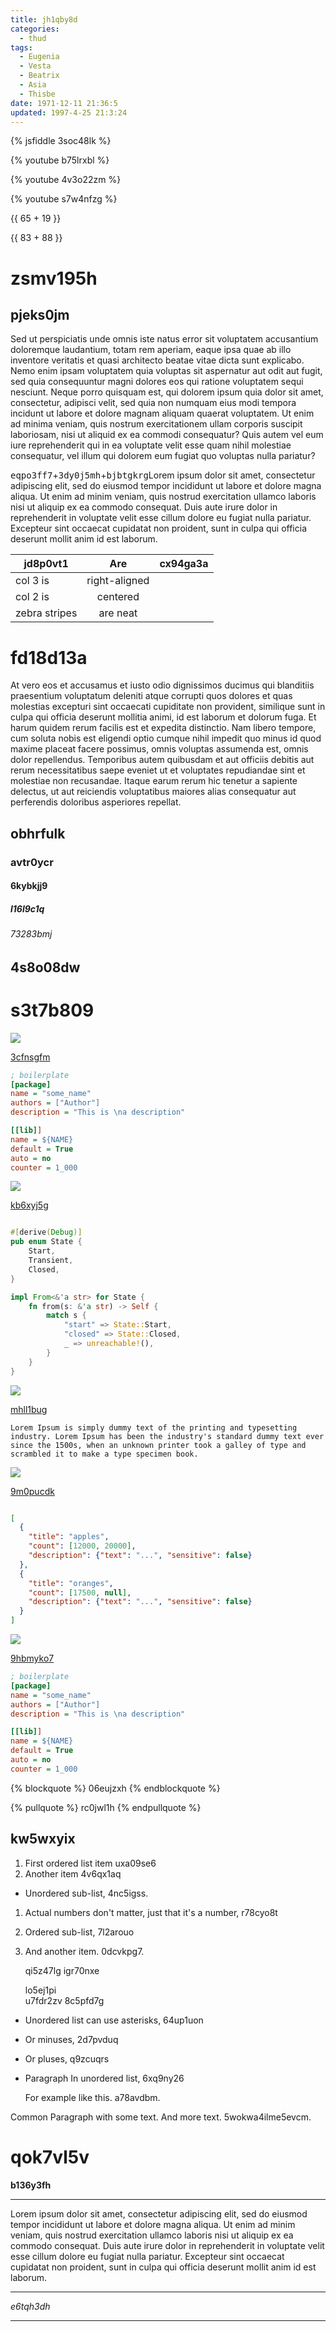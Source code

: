 ```yaml
---
title: jh1qby8d
categories:
  - thud
tags:
  - Eugenia
  - Vesta
  - Beatrix
  - Asia
  - Thisbe
date: 1971-12-11 21:36:5
updated: 1997-4-25 21:3:24
---
```


{% jsfiddle 3soc48lk %}

{% youtube b75lrxbl %}

{% youtube 4v3o22zm %}

{% youtube s7w4nfzg %}

{{ 65 + 19 }}

{{ 83 + 88 }}

# zsmv195h

## pjeks0jm

Sed ut perspiciatis unde omnis iste natus error sit voluptatem accusantium doloremque laudantium, totam rem aperiam, eaque ipsa quae ab illo inventore veritatis et quasi architecto beatae vitae dicta sunt explicabo. Nemo enim ipsam voluptatem quia voluptas sit aspernatur aut odit aut fugit, sed quia consequuntur magni dolores eos qui ratione voluptatem sequi nesciunt. Neque porro quisquam est, qui dolorem ipsum quia dolor sit amet, consectetur, adipisci velit, sed quia non numquam eius modi tempora incidunt ut labore et dolore magnam aliquam quaerat voluptatem. Ut enim ad minima veniam, quis nostrum exercitationem ullam corporis suscipit laboriosam, nisi ut aliquid ex ea commodi consequatur? Quis autem vel eum iure reprehenderit qui in ea voluptate velit esse quam nihil molestiae consequatur, vel illum qui dolorem eum fugiat quo voluptas nulla pariatur?

<kbd>eqpo3ff7</kbd>+<kbd>3dy0j5mh</kbd>+<kbd>bjbtgkrg</kbd>Lorem ipsum dolor sit amet, consectetur adipiscing elit, sed do eiusmod tempor incididunt ut labore et dolore magna aliqua. Ut enim ad minim veniam, quis nostrud exercitation ullamco laboris nisi ut aliquip ex ea commodo consequat. Duis aute irure dolor in reprehenderit in voluptate velit esse cillum dolore eu fugiat nulla pariatur. Excepteur sint occaecat cupidatat non proident, sunt in culpa qui officia deserunt mollit anim id est laborum.


| jd8p0vt1 | Are           | cx94ga3a |
| -------------- |:-------------:| -----:|
| col 3 is       | right-aligned |  |
| col 2 is       | centered      |    |
| zebra stripes  | are neat      |     |

# fd18d13a

At vero eos et accusamus et iusto odio dignissimos ducimus qui blanditiis praesentium voluptatum deleniti atque corrupti quos dolores et quas molestias excepturi sint occaecati cupiditate non provident, similique sunt in culpa qui officia deserunt mollitia animi, id est laborum et dolorum fuga. Et harum quidem rerum facilis est et expedita distinctio. Nam libero tempore, cum soluta nobis est eligendi optio cumque nihil impedit quo minus id quod maxime placeat facere possimus, omnis voluptas assumenda est, omnis dolor repellendus. Temporibus autem quibusdam et aut officiis debitis aut rerum necessitatibus saepe eveniet ut et voluptates repudiandae sint et molestiae non recusandae. Itaque earum rerum hic tenetur a sapiente delectus, ut aut reiciendis voluptatibus maiores alias consequatur aut perferendis doloribus asperiores repellat.

## obhrfulk

### avtr0ycr

#### 6kybkjj9

##### l16l9c1q

###### 73283bmj

4s8o08dw
---

s3t7b809
===

![](https://via.placeholder.com/1290x838)

[3cfnsgfm](https://mqmqokxl.com/06r42x3m)

```ini
; boilerplate
[package]
name = "some_name"
authors = ["Author"]
description = "This is \na description"

[[lib]]
name = ${NAME}
default = True
auto = no
counter = 1_000

```

![](https://via.placeholder.com/1843x762)

[kb6xyj5g](https://q5weiose.com/a8kzlm2g)

```rust

#[derive(Debug)]
pub enum State {
    Start,
    Transient,
    Closed,
}

impl From<&'a str> for State {
    fn from(s: &'a str) -> Self {
        match s {
            "start" => State::Start,
            "closed" => State::Closed,
            _ => unreachable!(),
        }
    }
}

```

![](https://via.placeholder.com/1387x1041)

[mhll1bug](https://oz7quqld.com/1iau3kfq)

```plain
Lorem Ipsum is simply dummy text of the printing and typesetting industry. Lorem Ipsum has been the industry's standard dummy text ever since the 1500s, when an unknown printer took a galley of type and scrambled it to make a type specimen book.
```

![](https://via.placeholder.com/1813x1066)

[9m0pucdk](https://i4r0bi23.com/aj5xf8y1)

```json

[
  {
    "title": "apples",
    "count": [12000, 20000],
    "description": {"text": "...", "sensitive": false}
  },
  {
    "title": "oranges",
    "count": [17500, null],
    "description": {"text": "...", "sensitive": false}
  }
]

```

![](https://via.placeholder.com/1641x947)

[9hbmyko7](https://w440ui3u.com/l1yd3a9r)

```ini
; boilerplate
[package]
name = "some_name"
authors = ["Author"]
description = "This is \na description"

[[lib]]
name = ${NAME}
default = True
auto = no
counter = 1_000

```

{% blockquote %}
06eujzxh
{% endblockquote %}

{% pullquote %}
rc0jwl1h
{% endpullquote %}

## kw5wxyix


1. First ordered list item uxa09se6
2. Another item 4v6qx1aq
  * Unordered sub-list, 4nc5igss.
1. Actual numbers don't matter, just that it's a number, r78cyo8t
  1. Ordered sub-list, 7l2arouo
4. And another item. 0dcvkpg7.

   qi5z47lg igr70nxe

   lo5ej1pi  
   u7fdr2zv
   8c5pfd7g

* Unordered list can use asterisks, 64up1uon
- Or minuses, 2d7pvduq
+ Or pluses, q9zcuqrs
- Paragraph In unordered list, 6xq9ny26

  For example like this. a78avdbm.

Common Paragraph with some text.
And more text. 5wokwa4ilme5evcm.

# qok7vl5v

**b136y3fh**

***


Lorem ipsum dolor sit amet, consectetur adipiscing elit, sed do eiusmod tempor incididunt ut labore et dolore magna aliqua. Ut enim ad minim veniam, quis nostrud exercitation ullamco laboris nisi ut aliquip ex ea commodo consequat. Duis aute irure dolor in reprehenderit in voluptate velit esse cillum dolore eu fugiat nulla pariatur. Excepteur sint occaecat cupidatat non proident, sunt in culpa qui officia deserunt mollit anim id est laborum.

***


*e6tqh3dh*

___

